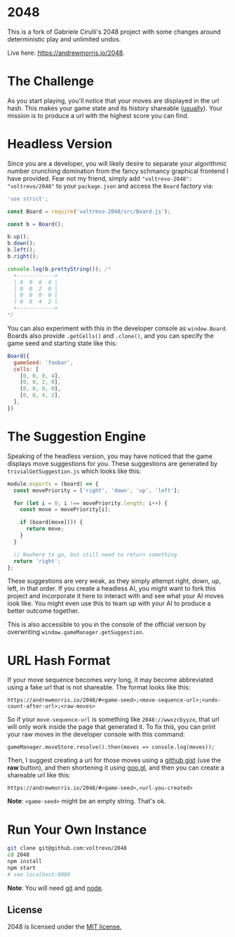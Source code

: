 # 2048
This is a fork of Gabriele Cirulli's 2048 project with some changes around deterministic play and unlimited undos.

Live here: https://andrewmorris.io/2048.

# The Challenge
As you start playing, you'll notice that your moves are displayed in the url hash. This makes your game state and its history shareable ([usually](#url-hash-format)). Your mission is to produce a url with the highest score you can find.

# Headless Version
Since you are a developer, you will likely desire to separate your algorithmic number crunching domination from the fancy schmancy graphical frontend I have provided. Fear not my friend, simply add `"voltrevo-2048": "voltrevo/2048"` to your `package.json` and access the `Board` factory via:

```js
'use strict';

const Board = require('voltrevo-2048/src/Board.js');

const b = Board();

b.up();
b.down();
b.left();
b.right();

console.log(b.prettyString()); /*
  +------------+
  | 0  0  0  4 |
  | 0  0  2  0 |
  | 0  0  0  0 |
  | 0  0  4  2 |
  +------------+
*/
```

You can also experiment with this in the developer console as `window.Board`. Boards also provide `.getCells()` and `.clone()`, and you can specify the game seed and starting state like this:

```js
Board({
  gameSeed: 'foobar',
  cells: [
    [0, 0, 0, 4],
    [0, 0, 2, 0],
    [0, 0, 0, 0],
    [0, 0, 4, 2],
  ],
})
```

# The Suggestion Engine
Speaking of the headless version, you may have noticed that the game displays move suggestions for you. These suggestions are generated by `trivialGetSuggestion.js` which looks like this:

```js
module.exports = (board) => {
  const movePriority = ['right', 'down', 'up', 'left'];

  for (let i = 0; i !== movePriority.length; i++) {
    const move = movePriority[i];

    if (board[move]()) {
      return move;
    }
  }

  // Nowhere to go, but still need to return something
  return 'right';
};
```

These suggestions are very weak, as they simply attempt right, down, up, left, in that order. If you create a headless AI, you might want to fork this project and incorporate it here to interact with and see what your AI moves look like. You might even use this to team up with your AI to produce a better outcome together.

This is also accessible to you in the console of the official version by overwriting `window.gameManager.getSuggestion`.

# URL Hash Format
If your move sequence becomes *very* long, it may become abbreviated using a fake url that is not shareable. The format looks like this:

`https://andrewmorris.io/2048/#<game-seed>;<move-sequence-url>;<undo-count-after-url>;<raw-moves>`

So if your `move-sequence-url` is something like `2048://wwxzcbyyzo`, that url will only work inside the page that generated it. To fix this, you can print your raw moves in the developer console with this command:

`gameManager.moveStore.resolve().then(moves => console.log(moves));`

Then, I suggest creating a url for those moves using a [github gist](https://gist.github.com/) (use the **raw** button), and then shortening it using [goo.gl](https://goo.gl/), and then you can create a shareable url like this:

`https://andrewmorris.io/2048/#<game-seed>,<url-you-created>`

**Note**: `<game-seed>` might be an empty string. That's ok.

# Run Your Own Instance

```sh
git clone git@github.com:voltrevo/2048
cd 2048
npm install
npm start
# see localhost:8080
```

**Note**: You will need [git](https://git-scm.com/book/en/v2/Getting-Started-Installing-Git) and [node](https://nodejs.org/en/download/).

## License
2048 is licensed under the [MIT license.](https://github.com/gabrielecirulli/2048/blob/master/LICENSE.txt)
